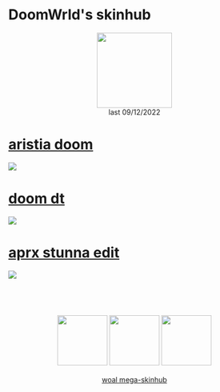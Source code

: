 # DoomWrld's skinhub
<p align="center">
<a href="https://osu.ppy.sh/users/14239645">
  <img src="https://a.ppy.sh/14239645"  
       width="150"
       height="150"></a>
<br>
last 09/12/2022
</p>

# [aristia doom](https://github.com/rudj-skinhub/woal/raw/tyfh/doomwrld/aristia%20doom.osk)
[![](https://cdn.discordapp.com/attachments/936185753225007144/1020450230195470396/screenshot069.png)](https://github.com/rudj-skinhub/woal/raw/tyfh/doomwrld/aristia%20doom.osk)

# [doom dt](https://github.com/rudj-skinhub/woal/raw/tyfh/doomwrld/doom%20dt.osk)
[![](https://cdn.discordapp.com/attachments/936185753225007144/1020683668345339954/screenshot071.png)](https://github.com/rudj-skinhub/woal/raw/tyfh/doomwrld/doom%20dt.osk)

# [aprx stunna edit](https://github.com/rudj-skinhub/woal/raw/tyfh/doomwrld/aprx%20stunna%20edit.osk)
[![](https://i.imgur.com/TABOceq.png)](https://github.com/rudj-skinhub/woal/raw/tyfh/doomwrld/aprx%20stunna%20edit.osk)

#

<p align="center">
  <br></br>
  <a href="https://www.twitch.tv/doomwrld_">
  <img src="https://i.imgur.com/HM030lk.png" 
       width="100" 
       height="100"></a>
  <a href="https://www.youtube.com/channel/UCf8ZqTDdlbUJEmLnwGhphDg">
  <img src="https://i.imgur.com/YWbDUUy.png"  
       width="100" 
       height="100"></a>
  <a href="https://twitter.com/doomwrldgh">
  <img src="https://i.imgur.com/PUQ5uWf.png" 
       width="100" 
       height="100"></a>
  <br></br>
  <a href="README.md">woal mega-skinhub</a>
 </p>
